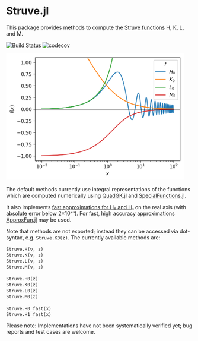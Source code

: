 # Struve.jl

This package provides methods to compute the
[Struve functions](https://dlmf.nist.gov/11) H, K, L, and M.

[![Build Status](https://travis-ci.org/gwater/Struve.jl.svg?branch=master)](https://travis-ci.org/gwater/Struve.jl)
[![codecov](https://codecov.io/gh/gwater/Struve.jl/branch/master/graph/badge.svg)](https://codecov.io/gh/gwater/Struve.jl)

<img alt="plot of four Struve functions (H₀, K₀, L₀, M₀) on the real axis"
src="./example.png" width="480">

The default methods currently use integral representations of the functions
which are computed numerically using
[QuadGK.jl](https://github.com/JuliaMath/QuadGK.jl) and
[SpecialFunctions.jl](https://github.com/JuliaMath/SpecialFunctions.jl).

It also implements
[fast approximations for H₀ and H₁](http://dx.doi.org/10.1121/1.4968792) on the
real axis (with absolute error below 2×10⁻³).
For fast, high accuracy approximations [ApproxFun.jl](https://github.com/JuliaApproximation/ApproxFun.jl) may be used.

Note that methods are not exported; instead they can be accessed via
dot-syntax, e.g. `Struve.K0(z)`. The currently available methods are:

    Struve.H(ν, z)
    Struve.K(ν, z)
    Struve.L(ν, z)
    Struve.M(ν, z)

    Struve.H0(z)
    Struve.K0(z)
    Struve.L0(z)
    Struve.M0(z)

    Struve.H0_fast(x)
    Struve.H1_fast(x)

Please note: Implementations have not been systematically verified yet; bug
reports and test cases are welcome.
